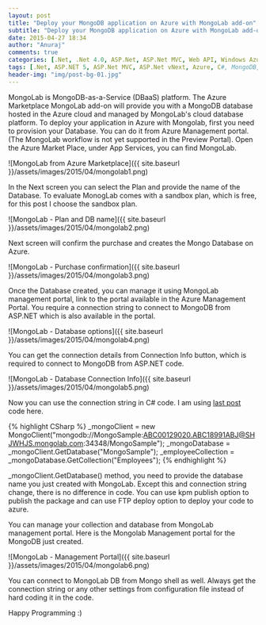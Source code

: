 ```yaml
---
layout: post
title: "Deploy your MongoDB application on Azure with MongoLab add-on"
subtitle: "Deploy your MongoDB application on Azure with MongoLab add-on"
date: 2015-04-27 18:34
author: "Anuraj"
comments: true
categories: [.Net, .Net 4.0, ASP.Net, ASP.Net MVC, Web API, Windows Azure]
tags: [.Net, ASP.NET 5, ASP.Net MVC, ASP.Net vNext, Azure, C#, MongoDB, MongoLab, Windows Azure]
header-img: "img/post-bg-01.jpg"
---
```

MongoLab is MongoDB-as-a-Service (DBaaS) platform. The Azure Marketplace MongoLab add-on will provide you with a MongoDB database hosted in the Azure cloud and managed by MongoLab's cloud database platform. To deploy your application in Azure with Mongolab, first you need to provision your Database. You can do it from Azure Management portal. (The MongoLab workflow is not yet supported in the Preview Portal). Open the Azure Market Place, under App Services, you can find MongoLab. 

![MongoLab from Azure Marketplace]({{ site.baseurl }}/assets/images/2015/04/mongolab1.png)

In the Next screen you can select the Plan and provide the name of the Database. To evaluate MonogLab comes with a sandbox plan, which is free, for this post I choose the sandbox plan. 

![MongoLab - Plan and DB name]({{ site.baseurl }}/assets/images/2015/04/mongolab2.png)

Next screen will confirm the purchase and creates the Mongo Database on Azure.

![MongoLab - Purchase confirmation]({{ site.baseurl }}/assets/images/2015/04/mongolab3.png)

Once the Database created, you can manage it using MongoLab management portal, link to the portal available in the Azure Management Portal. You require a connection string to connect to MongoDB from ASP.NET which is also available in the portal.

![MongoLab - Database options]({{ site.baseurl }}/assets/images/2015/04/mongolab4.png)

You can get the connection details from Connection Info button, which is required to connect to MongoDB from ASP.NET code.

![MongoLab - Database Connection Info]({{ site.baseurl }}/assets/images/2015/04/mongolab5.png)

Now you can use the connection string in C# code. I am using [last post](http://www.dotnetthoughts.net/crud-application-using-asp-net-5-and-mongodb/) code here.

{% highlight CSharp %}
_mongoClient = new MongoClient("mongodb://MongoSample:ABC00129020.ABC18991ABJ@SHJWHJS.mongolab.com:34348/MongoSample");
_mongoDatabase = _mongoClient.GetDatabase("MongoSample");
_employeeCollection = _mongoDatabase.GetCollection<Employee>("Employees");
{% endhighlight %}

_mongoClient.GetDatabase() method, you need to provide the database name you just created with MongoLab. Except this and connection string change, there is no difference in code. You can use kpm publish option to publish the package and can use FTP deploy option to deploy your code to azure.

You can manage your collection and database from MongoLab management portal. Here is the Mongolab Management portal for the MongoDB just created.

![MongoLab - Management Portal]({{ site.baseurl }}/assets/images/2015/04/mongolab6.png)

You can connect to MongoLab DB from Mongo shell as well. Always get the connection string or any other settings from configuration file instead of hard coding it in the code.

Happy Programming :)
